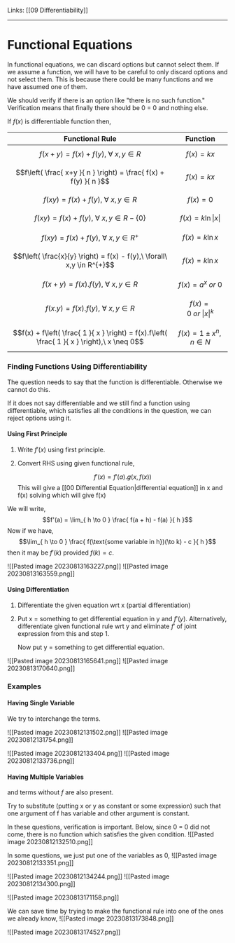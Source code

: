 Links: [[09 Differentiability]]
___
# Functional Equations
In functional equations, we can discard options but cannot select them. If we assume a function, we will have to be careful to only discard options and not select them. This is because there could be many functions and we have assumed one of them.

We should verify if there is an option like "there is no such function." Verification means that finally there should be 0 = 0 and nothing else.

If $f(x)$ is differentiable function then, 


| Functional Rule                                                                              | Function                       |
| -------------------------------------------------------------------------------------------- | ------------------------------ |
| $$f(x+y) = f(x) + f(y),\ \forall\ x,y \in R$$                                                | $$f(x) = kx$$                  |
| $$f\left( \frac{ x+y }{ n } \right) = \frac{ f(x) + f(y) }{ n }$$                            | $$f(x)= kx$$                   |
| $$f(xy) = f(x) + f(y),\ \forall\ x,y \in R$$                                                 | $$f(x) = 0$$                   |
| $$f(xy) = f(x) + f(y),\ \forall\ x,y \in R - \{ 0 \}$$                                       | $$f(x) = k \ln \| x \| $$      |
| $$f(xy) = f(x) + f(y),\ \forall\ x,y \in R^{+}$$                                             | $$f(x) = k \ln x$$             |
| $$f\left( \frac{x}{y} \right) = f(x) - f(y),\ \forall\ x,y \in R^{+}$$                       | $$f(x) = k\ln x$$              |
| $$f(x+y) = f(x). f(y),\ \forall\ x,y \in R$$                                                 | $$f(x) = a^{x}\ or\ 0$$        |
| $$f(x.y) = f(x).f(y),\ \forall\ x,y \in R$$                                                  | $$f(x) = 0 \ or\ \|x\|^{k}$$   |
| $$f(x) + f\left( \frac{ 1 }{ x } \right) = f(x).f\left( \frac{ 1 }{ x } \right),\ x \neq 0$$ | $$f(x) = 1 \pm x^{n}, n\in N$$ |

### Finding Functions Using Differentiability 
The question needs to say that the function is differentiable. Otherwise we cannot do this. 

If it does not say differentiable and we still find a function using differentiable, which satisfies all the conditions in the question, we can reject options using it. 

#### Using First Principle 
1. Write $f'(x)$ using first principle.
2. Convert RHS using given functional rule,
   
   $$f'(x) = f'(a). g(x,f(x))$$
	This will give a [[00 Differential Equation|differential equation]] in x and f(x) solving which will give f(x)

We will write,
$$f'(a) = \lim_{ h \to 0 } \frac{ f(a + h) - f(a) }{ h }$$
Now if we have,
$$\lim_{ h \to 0 } \frac{ f(\text{some variable in h})(\to k) - c }{ h }$$
then it may be $f'(k)$ provided $f(k) = c$.

![[Pasted image 20230813163227.png]]
![[Pasted image 20230813163559.png]]

#### Using Differentiation 
1. Differentiate the given equation wrt x (partial differentiation)
2. Put x = something to get differential equation in y and $f'(y)$. 
   Alternatively, differentiate given functional rule wrt y and eliminate $f'$ of joint expression from this and step 1. 
   
   Now put y = something to get differential equation.

![[Pasted image 20230813165641.png]]
![[Pasted image 20230813170640.png]]


### Examples
#### Having Single Variable
We try to interchange the terms.

![[Pasted image 20230812131502.png]]
![[Pasted image 20230812131754.png]]

![[Pasted image 20230812133404.png]]
![[Pasted image 20230812133736.png]]


#### Having Multiple Variables
and terms without $f$ are also present. 

Try to substitute (putting x or y as constant or some expression) such that one argument of f has variable and other argument is constant. 

In these questions, verification is important. Below, since 0 = 0 did not come, there is no function which satisfies the given condition.
![[Pasted image 20230812132510.png]]

In some questions, we just put one of the variables as 0,
![[Pasted image 20230812133351.png]]

![[Pasted image 20230812134244.png]]
![[Pasted image 20230812134300.png]]

![[Pasted image 20230813171158.png]]

We can save time by trying to make the functional rule into one of the ones we already know,
![[Pasted image 20230813173848.png]]

![[Pasted image 20230813174527.png]]
